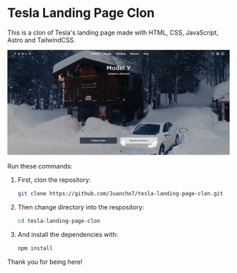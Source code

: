 # Tesla Landing Page Clon

This is a clon of Tesla's landing page made with HTML, CSS, JavaScript, Astro and TailwindCSS.

![Screenshot](/docs/screenshot.PNG 'Tesla Landing Page Clon')

Run these commands:

1. First, clon the repository:

   ```bash
   git clone https://github.com/Juancho7/tesla-landing-page-clon.git
   ```

2. Then change directory into the respository:

   ```bash
   cd tesla-landing-page-clon
   ```

3. And install the dependencies with:

   ```bash
   npm install
   ```

Thank you for being here!
